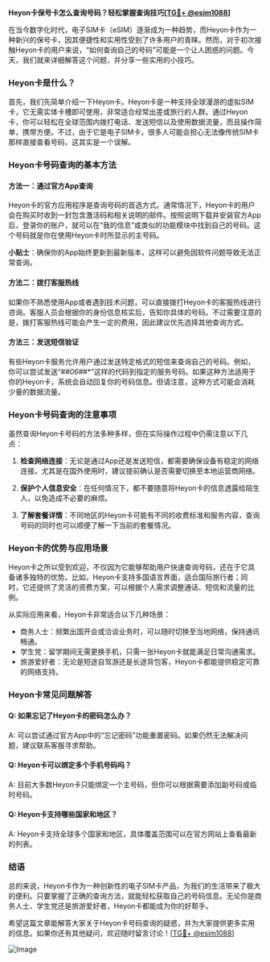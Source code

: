 **Heyon卡保号卡怎么查询号码？轻松掌握查询技巧[[TG💪+ @esim1088](https://t.me/s/esim1088)]**

在当今数字化时代，电子SIM卡（eSIM）逐渐成为一种趋势，而Heyon卡作为一种新兴的保号卡，因其便捷性和实用性受到了许多用户的青睐。然而，对于初次接触Heyon卡的用户来说，“如何查询自己的号码”可能是一个让人困惑的问题。今天，我们就来详细解答这个问题，并分享一些实用的小技巧。

### Heyon卡是什么？

首先，我们先简单介绍一下Heyon卡。Heyon卡是一种支持全球漫游的虚拟SIM卡，它无需实体卡槽即可使用，非常适合经常出差或旅行的人群。通过Heyon卡，你可以轻松在全球范围内拨打电话、发送短信以及使用数据流量，而且操作简单，携带方便。不过，由于它是电子SIM卡，很多人可能会担心无法像传统SIM卡那样直接查看号码，这其实是一个误解。

### Heyon卡号码查询的基本方法

#### 方法一：通过官方App查询
Heyon卡的官方应用程序是查询号码的首选方式。通常情况下，Heyon卡的用户会在购买时收到一封包含激活码和相关说明的邮件。按照说明下载并安装官方App后，登录你的账户，就可以在“我的信息”或类似的功能模块中找到自己的号码。这个号码就是你在使用Heyon卡时所显示的主号码。

**小贴士**：确保你的App始终更新到最新版本，这样可以避免因软件问题导致无法正常查询。

#### 方法二：拨打客服热线
如果你不熟悉使用App或者遇到技术问题，可以直接拨打Heyon卡的客服热线进行咨询。客服人员会根据你的身份信息核实后，告知你具体的号码。不过需要注意的是，拨打客服热线可能会产生一定的费用，因此建议优先选择其他查询方式。

#### 方法三：发送短信验证
有些Heyon卡服务允许用户通过发送特定格式的短信来查询自己的号码。例如，你可以尝试发送“#*#06#*#*”这样的代码到指定的服务号码。如果这种方法适用于你的Heyon卡，系统会自动回复你的号码信息。但请注意，这种方式可能会消耗少量的数据流量。

### Heyon卡号码查询的注意事项

虽然查询Heyon卡号码的方法多种多样，但在实际操作过程中仍需注意以下几点：

1. **检查网络连接**：无论是通过App还是发送短信，都需要确保设备有稳定的网络连接。尤其是在国外使用时，建议提前确认是否需要切换至本地运营商网络。
   
2. **保护个人信息安全**：在任何情况下，都不要随意将Heyon卡的信息透露给陌生人，以免造成不必要的麻烦。

3. **了解套餐详情**：不同地区的Heyon卡可能有不同的收费标准和服务内容，查询号码的同时也可以顺便了解一下当前的套餐情况。

### Heyon卡的优势与应用场景

Heyon卡之所以受到欢迎，不仅因为它能够帮助用户快速查询号码，还在于它具备诸多独特的优势。比如，Heyon卡支持多国语言界面，适合国际旅行者；同时，它还提供了灵活的资费方案，可以根据个人需求调整通话、短信和流量的比例。

从实际应用来看，Heyon卡非常适合以下几种场景：
- 商务人士：频繁出国开会或洽谈业务时，可以随时切换至当地网络，保持通讯畅通。
- 学生党：留学期间无需更换手机，只需一张Heyon卡就能满足日常沟通需求。
- 旅游爱好者：无论是短途自驾游还是长途背包客，Heyon卡都能提供稳定可靠的网络支持。

### Heyon卡常见问题解答

#### Q: 如果忘记了Heyon卡的密码怎么办？
A: 可以尝试通过官方App中的“忘记密码”功能重置密码。如果仍然无法解决问题，建议联系客服寻求帮助。

#### Q: Heyon卡可以绑定多个手机号码吗？
A: 目前大多数Heyon卡只能绑定一个主号码，但你可以根据需要添加副号码或临时号码。

#### Q: Heyon卡支持哪些国家和地区？
A: Heyon卡支持全球多个国家和地区，具体覆盖范围可以在官方网站上查看最新的列表。

### 结语

总的来说，Heyon卡作为一种创新性的电子SIM卡产品，为我们的生活带来了极大的便利。只要掌握了正确的查询方法，就能轻松获取自己的号码信息。无论你是商务人士、学生党还是旅游爱好者，Heyon卡都能成为你的好帮手。

希望这篇文章能解答大家关于Heyon卡号码查询的疑惑，并为大家提供更多实用的信息。如果你还有其他疑问，欢迎随时留言讨论！[[TG💪+ @esim1088](https://t.me/s/esim1088)] 

![Image](https://i.postimg.cc/4NQfJmqS/Snipaste-2025-05-13-00-14-12.png)